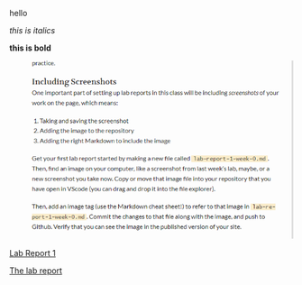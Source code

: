 hello


*this is italics*

**this is bold**


![lab-report-1-week-0.md](screenshotlab0.png)

[Lab Report 1](https://zixiancai.github.io/cse15l-lab-reports/)

[The lab report](https://github.com/zixiancai/cse15l-lab-reports/blob/main/labreport.md)
